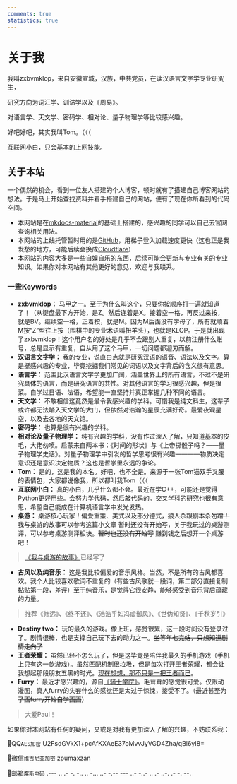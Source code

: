 ```yaml
---
comments: true
statistics: true
---
```



# 关于我 
我叫zxbvmklop，来自安徽宣城，汉族，中共党员，在读汉语言文字学专业研究生，

研究方向为词汇学、训诂学以及《周易》。

对语言学、天文学、密码学、相对论、量子物理学等比较感兴趣。

好吧好吧，其实我叫Tom。（（（

互联网小白，只会基本的上网技能。

## 关于本站
一个偶然的机会，看到一位友人搭建的个人博客，顿时就有了搭建自己博客网站的想法。于是马上开始查找资料并着手搭建自己的网站，便有了现在你所看到的代码空间。

- 本网站是在[mkdocs-material](https://squidfunk.github.io/mkdocs-material/)的基础上搭建的，感兴趣的同学可以自己去官网查询相关用法。
- 本网站的上线托管暂时用的是[GitHub](https://github.com/)，用梯子登入加载速度更快（这也正是我发愁的地方，可能后续会换成[Cloudflare](https://www.cloudflare-cn.com/enterprise/)）
- 本网站的内容大多是一些自娱自乐的东西，后续可能会更新与专业有关的专业知识。如果你对本网站有其他更好的意见，欢迎与我联系。

### 一些Keywords
- **zxbvmklop：** 马甲之一。至于为什么叫这个，只要你按顺序打一遍就知道了！（从键盘最下方开始，是Z。然后连着是X。接着空一格，再反过来按，就是BV。继续空一格，正着按，就是M。因为M后面没有字母了，所有就顺着M按“Z”型往上按（围棋中的专业术语叫扭羊头），也就是KLOP。于是就出现了zxbvmklop！这个用户名的好处是几乎不会跟别人重复，以前注册什么账号，总是显示有重复，自从用了这个马甲，一切问题都迎刃而解。
- **汉语言文字学：** 我的专业，说直白点就是研究汉语的语音、语法以及文字。算是挺感兴趣的专业，毕竟挖掘我们常见的词语以及文字背后的含义很有意思。
- **语言学：** 范围比汉语言文字学更加广阔，涵盖世界上的所有语言，不过不是研究具体的语言，而是研究语言的共性。对其他语言的学习很感兴趣，但是很菜。自学过日语、法语，希望能一直坚持并真正掌握几种不同的语言。
- **天文学：** 不敢相信这竟然是最令我感兴趣的学科。可惜我是纯文科生，这辈子或许都无法踏入天文学的大门，但依然对浩瀚的星辰充满好奇。最爱夜观星空，以及去各地的天文馆。
- **密码学：** 也算是很有兴趣的学科。
- **相对论及量子物理学：** 纯有兴趣的学科，没有作过深入了解，只知道基本的皮毛，大佬勿喷。启蒙来自两本书：《时间的形状》与《上帝掷骰子吗？——量子物理学史话》。对量子物理学中引发的哲学思考很有兴趣————物质决定意识还是意识决定物质？这也是哲学里永远的争论。
- **Tom：** 是的，这是我的本名。好吧，也不全是。来源于一张Tom猫双手叉腰的表情包，大家都说像我，所以都叫我Tom（（（
- **互联网小白：** 真的小白，几乎什么都不会。最近在学C++，可能还是觉得Python更好用些。会努力学代码，然后敲代码的。交叉学科的研究也很有意思，希望自己能成在计算机语言学中发光发热。
- **桌游：** 桌游核心玩家！偏爱重策、美式以及部分德式，~~狼人杀跟剧本杀勿蹭！~~ 我与桌游的故事可以参考这篇小文章 ~~暂时还没有开始写~~，关于我玩过的桌游测评，可以参考桌游测评板块。~~暂时也还没有开始写~~ 赚到钱之后想开一个桌游吧！
> [《我与桌游的故事》](essay/2024.3.3.md)已经写了
- **古风以及纯音乐：** 这是我比较偏爱的音乐风格。当然，不是所有的古风都喜欢。我个人比较喜欢歌词不重复的（有些古风歌就一段词，第二部分直接复制黏贴第一段，差评）至于纯音乐，是觉得它很安静，能够感受到音乐背后蕴藏的力量。
> 推荐《修远》、《终不还》、《浩浩乎如冯虚御风》、《世伪知贤》、《千秋岁引》
- **Destiny two：** 玩的最久的游戏。像上班，感觉很累，这一段时间没有登录过了。剧情很棒，也是支撑自己玩下去的动力之一。~~坐等年七完结，只想知道剧情走向了~~
- **王者荣耀：** 虽然已经不怎么玩了，但是这毕竟是陪伴我最久的手机游戏（手机上只有这一款游戏）。虽然匹配机制很垃圾，但是每次打开王者荣耀，都会让我想起那段朋友五黑的时光。[现在想想，那不只是一把王者而已](https://www.bilibili.com/video/BV1vj411e7Cr/?spm_id_from=333.999.0.0&vd_source=86a72148a73d5e218903df9fe934c2b4)。
- **Furry：** 最近才感兴趣的，源自[《骑士学院》](essay/2024.2.21.md)。毛茸茸的感觉很可爱。仅限动漫图，真人furry的头套什么的感觉还是太过于惊悚，接受不了。（~~最近甚至为了画furry开始自学画画~~）
> 大爱Paul！

如果你对本网站有任何的疑问，又或是对我有更加深入了解的兴趣，不妨联系我：

📜QQ`AES加密` U2FsdGVkX1+pcAfKXAeE37oMvvJyVGD4Zha/qBl6yI8=

🔭微信`维吉尼亚加密` zpumaxzan

📧邮箱`摩斯电码` .--- .. .- -. -.. .. -... ..- -.-- --- ..- -..- .. .- ..-. .- -. --.